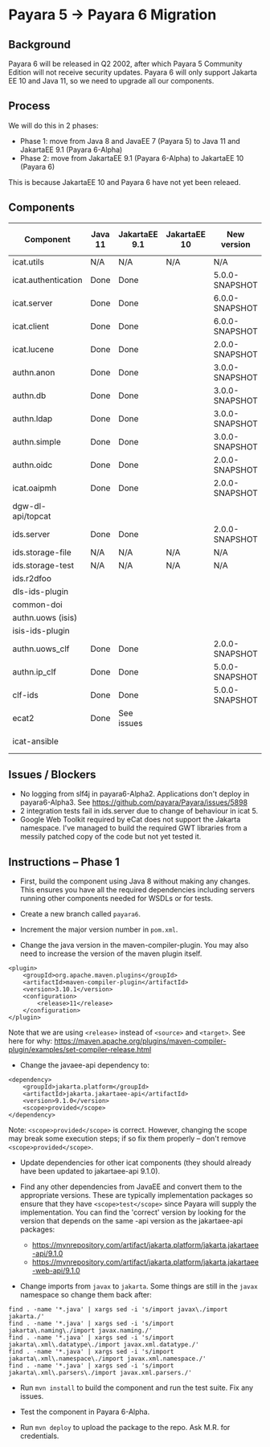 # Payara 5 -> Payara 6 Migration

## Background

Payara 6 will be released in Q2 2002, after which Payara 5 Community Edition will not receive security updates. Payara 6 will only support Jakarta EE 10 and Java 11, so we need to upgrade all our components.

## Process

We will do this in 2 phases:
 - Phase 1: move from Java 8 and JavaEE 7 (Payara 5) to Java 11 and JakartaEE 9.1 (Payara 6-Alpha)
 - Phase 2: move from JakartaEE 9.1 (Payara 6-Alpha) to JakartaEE 10 (Payara 6)

This is because JakartaEE 10 and Payara 6 have not yet been releaed.

## Components

Component           | Java 11 | JakartaEE 9.1 | JakartaEE 10 | New version    | Assigned to | Check for `python`
---                 | ---     | ---           | ---          | ---            | ---         | ---
icat.utils          | N/A     | N/A           | N/A          | N/A            |             | 
icat.authentication | Done    | Done          |              | 5.0.0-SNAPSHOT | AK          | 
icat.server         | Done    | Done          |              | 6.0.0-SNAPSHOT | AK          | 
icat.client         | Done    | Done          |              | 6.0.0-SNAPSHOT | AK          | 
icat.lucene         | Done    | Done          |              | 2.0.0-SNAPSHOT | AK          | 
authn.anon          | Done    | Done          |              | 3.0.0-SNAPSHOT | AK          | 
authn.db            | Done    | Done          |              | 3.0.0-SNAPSHOT | AK          | 
authn.ldap          | Done    | Done          |              | 3.0.0-SNAPSHOT | AK          | 
authn.simple        | Done    | Done          |              | 3.0.0-SNAPSHOT | AK          | 
authn.oidc          | Done    | Done          |              | 2.0.0-SNAPSHOT | VB          | 
icat.oaipmh         | Done    | Done          |              | 2.0.0-SNAPSHOT | VB          | 
dgw-dl-api/topcat   |         |               |              |                | VB          | 
ids.server          | Done    | Done          |              | 2.0.0-SNAPSHOT | AK          | 
ids.storage-file    | N/A     | N/A           | N/A          | N/A            |             | 
ids.storage-test    | N/A     | N/A           | N/A          | N/A            |             | 
ids.r2dfoo          |         |               |              |                |             | 
dls-ids-plugin      |         |               |              |                |             | 
common-doi          |         |               |              |                | ISIS?       | 
authn.uows (isis)   |         |               |              |                | ISIS?       | 
isis-ids-plugin     |         |               |              |                | ISIS?       | 
authn.uows_clf      | Done    | Done          |              | 2.0.0-SNAPSHOT | AK          | 
authn.ip_clf        | Done    | Done          |              | 5.0.0-SNAPSHOT | AK          | 
clf-ids             | Done    | Done          |              | 5.0.0-SNAPSHOT | AK          | 
ecat2               | Done    | See issues    |              |                | AK          | 
icat-ansible        |         |               |              |                | MR - in progress | 

## Issues / Blockers

 - No logging from slf4j in payara6-Alpha2. Applications don't deploy in payara6-Alpha3. See https://github.com/payara/Payara/issues/5898
 - 2 integration tests fail in ids.server due to change of behaviour in icat 5.
 - Google Web Toolkit required by eCat does not support the Jakarta namespace. I've managed to build the required GWT libraries from a messily patched copy of the code but not yet tested it.

## Instructions – Phase 1 

 - First, build the component using Java 8 without making any changes. This ensures you have all the required dependencies including servers running other components needed for WSDLs or for tests.

 - Create a new branch called `payara6`.

 - Increment the major version number in `pom.xml`.

 - Change the java version in the maven-compiler-plugin. You may also need to increase the version of the maven plugin itself.
```
<plugin>
    <groupId>org.apache.maven.plugins</groupId>
    <artifactId>maven-compiler-plugin</artifactId>
    <version>3.10.1</version>
    <configuration>
        <release>11</release>
    </configuration>
</plugin>
```
Note that we are using `<release>` instead of `<source>` and `<target>`. See here for why: https://maven.apache.org/plugins/maven-compiler-plugin/examples/set-compiler-release.html 

 - Change the javaee-api dependency to:
```
<dependency> 
    <groupId>jakarta.platform</groupId> 
    <artifactId>jakarta.jakartaee-api</artifactId> 
    <version>9.1.0</version> 
    <scope>provided</scope> 
</dependency> 
```
Note: `<scope>provided</scope>` is correct. However, changing the scope may break some execution steps; if so fix them properly – don't remove `<scope>provided</scope>`.

 - Update dependencies for other icat components (they should already have been updated to jakartaee-api 9.1.0).

 - Find any other dependencies from JavaEE and convert them to the appropriate versions. These are typically implementation packages so ensure that they have `<scope>test</scope>` since Payara will supply the implementation. You can find the 'correct' version by looking for the version that depends on the same -api version as the jakartaee-api packages:
   - https://mvnrepository.com/artifact/jakarta.platform/jakarta.jakartaee-api/9.1.0 
   - https://mvnrepository.com/artifact/jakarta.platform/jakarta.jakartaee-web-api/9.1.0 

 - Change imports from `javax` to `jakarta`. Some things are still in the `javax` namespace so change them back after:
```
find . -name '*.java' | xargs sed -i 's/import javax\./import jakarta./'
find . -name '*.java' | xargs sed -i 's/import jakarta\.naming\./import javax.naming./'
find . -name '*.java' | xargs sed -i 's/import jakarta\.xml\.datatype\./import javax.xml.datatype./'
find . -name '*.java' | xargs sed -i 's/import jakarta\.xml\.namespace\./import javax.xml.namespace./'
find . -name '*.java' | xargs sed -i 's/import jakarta\.xml\.parsers\./import javax.xml.parsers./'
```

 - Run `mvn install` to build the component and run the test suite. Fix any issues.

 - Test the component in Payara 6-Alpha.

 - Run `mvn deploy` to upload the package to the repo. Ask M.R. for credentials.
